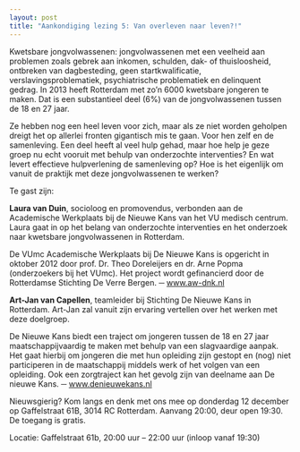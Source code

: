 ```yaml
---
layout: post
title: "Aankondiging lezing 5: Van overleven naar leven?!"
---
```


Kwetsbare jongvolwassenen: jongvolwassenen met een veelheid aan problemen zoals
gebrek aan inkomen, schulden, dak- of thuisloosheid, ontbreken van
dagbesteding, geen startkwalificatie, verslavingsproblematiek, psychiatrische
problematiek en delinquent gedrag. In 2013 heeft Rotterdam met zo’n 6000
kwetsbare jongeren te maken. Dat is een substantieel deel (6%) van de
jongvolwassenen tussen de 18 en 27 jaar.

Ze hebben nog een heel leven voor zich, maar als ze niet worden geholpen dreigt
het op allerlei fronten gigantisch mis te gaan. Voor hen zelf en de samenleving.
Een deel heeft al veel hulp gehad, maar hoe help je geze groep nu echt vooruit
met behulp van onderzochte interventies? En wat levert effectieve hulpverlening
de samenleving op? Hoe is het eigenlijk om vanuit de praktijk met deze
jongvolwassenen te werken?

Te gast zijn:

__Laura van Duin__, socioloog en promovendus, verbonden aan de Academische
Werkplaats bij de Nieuwe Kans van het VU medisch centrum. Laura gaat in op
het belang van onderzochte interventies en het onderzoek naar kwetsbare
jongvolwassenen in Rotterdam.

<div class="indent">
De VUmc Academische Werkplaats bij De Nieuwe Kans is opgericht in oktober
2012 door prof. Dr. Theo Doreleijers en dr. Arne Popma (onderzoekers bij
het VUmc). Het project wordt gefinancierd door de Rotterdamse Stichting De
Verre Bergen. ─ <a href="http://www.aw-dnk.nl">www.aw-dnk.nl</a>
</div>
  
__Art-Jan van Capellen__, teamleider bij Stichting De Nieuwe Kans in Rotterdam.
Art-Jan zal vanuit zijn ervaring vertellen over het werken met deze
doelgroep.

<div class="indent">
De Nieuwe Kans biedt een traject om jongeren tussen de 18 en 27 jaar
maatschappijvaardig te maken met behulp van een slagvaardige aanpak. Het
gaat hierbij om jongeren die met hun opleiding zijn gestopt en (nog) niet
participeren in de maatschappij middels werk of het volgen van een
opleiding. Ook een zorgtraject kan het gevolg zijn van deelname aan De
nieuwe Kans. ─ <a href="http://www.denieuwekans.nl">www.denieuwekans.nl</a>
</div>

Nieuwsgierig? Kom langs en denk met ons mee op donderdag 12 december op
Gaffelstraat 61B, 3014 RC Rotterdam. Aanvang 20:00, deur open 19:30. De toegang
is gratis. 

Locatie: Gaffelstraat 61b, 20:00 uur – 22:00 uur (inloop vanaf 19:30)
